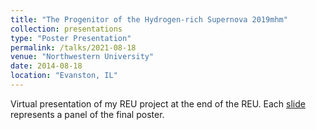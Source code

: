 ```yaml
---
title: "The Progenitor of the Hydrogen-rich Supernova 2019mhm"
collection: presentations
type: "Poster Presentation"
permalink: /talks/2021-08-18
venue: "Northwestern University"
date: 2014-08-18
location: "Evanston, IL"
---
```


Virtual presentation of my REU project at the end of the REU. Each [slide](https://docs.google.com/presentation/d/1qeu5pPqTVvgq0OG14RyjQVnKypyNVPNs8woWP6civvE/edit?usp=sharing) represents a panel of the final poster. 
